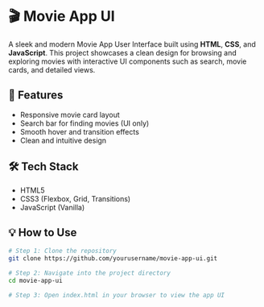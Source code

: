 # 🎬 Movie App UI

A sleek and modern Movie App User Interface built using **HTML**, **CSS**, and **JavaScript**. This project showcases a clean design for browsing and exploring movies with interactive UI components such as search, movie cards, and detailed views.

## 🚀 Features

- Responsive movie card layout  
- Search bar for finding movies (UI only)  
- Smooth hover and transition effects  
- Clean and intuitive design  

## 🛠️ Tech Stack

- HTML5  
- CSS3 (Flexbox, Grid, Transitions)  
- JavaScript (Vanilla)  

## 💡 How to Use

```bash
# Step 1: Clone the repository
git clone https://github.com/yourusername/movie-app-ui.git

# Step 2: Navigate into the project directory
cd movie-app-ui

# Step 3: Open index.html in your browser to view the app UI
